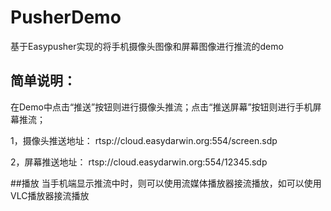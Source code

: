 # PusherDemo
基于Easypusher实现的将手机摄像头图像和屏幕图像进行推流的demo

## 简单说明：
在Demo中点击“推送”按钮则进行摄像头推流；点击“推送屏幕”按钮则进行手机屏幕推流；

1，摄像头推送地址：
rtsp://cloud.easydarwin.org:554/screen.sdp

2，屏幕推送地址：
rtsp://cloud.easydarwin.org:554/12345.sdp

##播放
当手机端显示推流中时，则可以使用流媒体播放器接流播放，如可以使用VLC播放器接流播放
